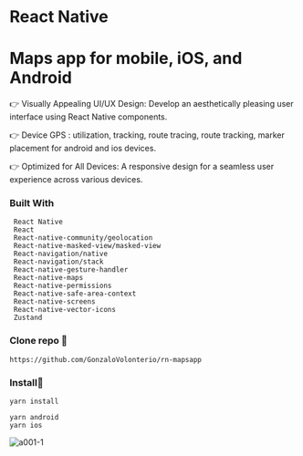 # React Native

# Maps app for mobile, iOS, and Android


👉 Visually Appealing UI/UX Design: Develop an aesthetically pleasing user interface using React Native components.

👉 Device GPS : utilization, tracking, route tracing, route tracking, marker placement for android and ios devices.

👉 Optimized for All Devices: A responsive design for a seamless user experience across various devices.

### Built With

```
 React Native
 React
 React-native-community/geolocation
 React-native-masked-view/masked-view
 React-navigation/native
 React-navigation/stack
 React-native-gesture-handler
 React-native-maps
 React-native-permissions
 React-native-safe-area-context
 React-native-screens
 React-native-vector-icons
 Zustand
```

### Clone repo 🔧

```
https://github.com/GonzaloVolonterio/rn-mapsapp
```

### Install🔧

```
yarn install

yarn android
yarn ios
```

![a001-1](https://github.com/GonzaloVolonterio/rn-mapsapp/assets/64506662/87ece295-4054-4d99-bfc5-2398044de623)


